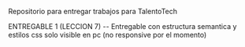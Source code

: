 Repositorio para entregar trabajos para TalentoTech

ENTREGABLE 1 (LECCION 7)
-- Entregable con estructura semantica y estilos css solo visible en pc (no responsive por el momento)
